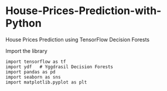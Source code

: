 # House-Prices-Prediction-with-Python
House Prices Prediction using TensorFlow Decision Forests

Import the library

```
import tensorflow as tf
import ydf   # Yggdrasil Decision Forests
import pandas as pd
import seaborn as sns
import matplotlib.pyplot as plt
```
